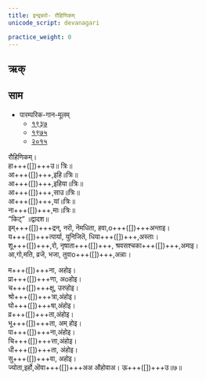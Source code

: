 ```yaml
---
title: इन्द्रन्नरो- रौहिणिकम्  
unicode_script: devanagari  

practice_weight: 0
--- 
```


## ऋक्
<div class="js_include" url="../../Rk/indran_naro/"  newLevelForH1="3" includeTitle="false"> </div>


## साम
- पारम्परिक-गान-मूलम् 
  - [१९३७](https://archive.org/stream/sAmaveda-jaiminIya-paravastu-paramparA-docs/sAmaveda-paravastu-1937#page/n55/mode/1up)
  - [१९७५](https://archive.org/stream/sAmaveda-jaiminIya-paravastu-paramparA-docs/sAmaveda-paravastu-1975#page/n51/mode/2up)
  - [२०१५](https://archive.org/stream/sAmaveda-jaiminIya-paravastu-paramparA-docs/proxaNa-sAmAni#page/n3/mode/2up)
  
<div class="audioEmbed"  caption="रामानुजार्यः 1974 " src="https://archive
.org/download/jaiminIya-sAma-gAna-paravastu-tradition-rAmAnuja/indran-naro-rauhiNikam.mp3"></div>
<div class="audioEmbed"  caption="गोपालार्यः 2015  " src="https://archive
.org/download/jaiminIya-sAma-gAna-paravastu-tradition-gopAla-2015/indran-naro-rauhiNikam.mp3"></div>

रौहिणिकम्।  
हा+++([])+++उ॥ त्रिः॥  
आ+++([])+++,इहि॥त्रिः॥  
आ+++([])+++,इहिया॥त्रिः॥  
आ+++([])+++,साउ॥त्रिः॥  
आ+++([])+++,यां॥त्रिः॥  
ना+++([])+++,माः॥त्रिः॥  
”किट्” ॥द्वादश॥  
इम्+++([])+++द्रन्, नरॊ, नॆमधिता, हवा,o+++([])+++अन्ताइ।  
य+++([])+++त्पार्या, युनिजितॆ, धिया+++([])+++,अस्ताः।  
शू+++([])+++,रो, नृषाता+++([])+++, श्रवसश्चका+++([])+++,अमाइ।  
आ,गो,मति, व्रजॆ, भजा, तुवाo+++([])+++,अन्नाः।  

म+++([])+++ना, अहोइ।  
प्रा+++([])+++णा, अoहोइ।  
च+++([])+++क्षू, उरुहोइ।  
श्रो+++([])+++त्रा,अंहोइ।  
घो+++([])+++षा,अंहोइ।  
व्र+++([])+++ता,अंहोइ।  
भू+++([])+++ता,  अम् होइ।  
पा+++([])+++ना,अंहोइ।  
चि+++([])+++त्ता,अंहोइ।  
धी+++([])+++ता, अंहोइ।  
सु+++([])+++वा, अहोइ।  
ज्योता,इर्हो,ऒवा+++([])+++अअ औहोवाअ। ऊ+++([])+++उ॥७॥

